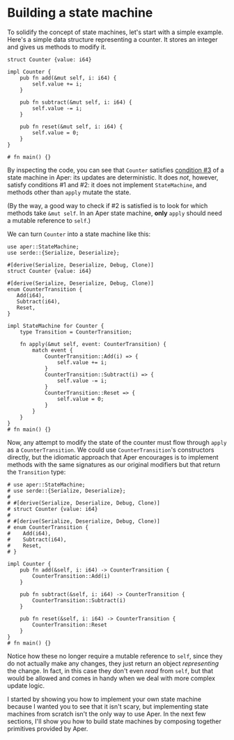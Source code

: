 # Building a state machine

To solidify the concept of state machines, let's start with a simple
example. Here's a simple data structure representing a counter. It stores
an integer and gives us methods to modify it.

```rust,noplaypen
struct Counter {value: i64}

impl Counter {
    pub fn add(&mut self, i: i64) {
        self.value += i;
    }

    pub fn subtract(&mut self, i: i64) {
        self.value -= i;
    }

    pub fn reset(&mut self, i: i64) {
        self.value = 0;
    }
}

# fn main() {}
```

By inspecting the code, you can see that `Counter` satisfies [condition #3](introduction.md) of a state machine
in Aper: its updates are deterministic. It does *not*, however, satisfy conditions #1 and
#2: it does not implement `StateMachine`, and methods other than `apply` mutate the state.

(By the way, a good way to check if #2 is satisfied is to look for which methods take `&mut self`.
In an Aper state machine, **only** `apply` should need a mutable reference to `self`.)

We can turn `Counter` into a state machine like this:

```rust,noplaypen
use aper::StateMachine;
use serde::{Serialize, Deserialize};

#[derive(Serialize, Deserialize, Debug, Clone)]
struct Counter {value: i64}

#[derive(Serialize, Deserialize, Debug, Clone)]
enum CounterTransition {
   Add(i64),
   Subtract(i64),
   Reset,
}

impl StateMachine for Counter {
    type Transition = CounterTransition;

    fn apply(&mut self, event: CounterTransition) {
        match event {
            CounterTransition::Add(i) => {
                self.value += i;
            }
            CounterTransition::Subtract(i) => {
                self.value -= i;
            }
            CounterTransition::Reset => {
                self.value = 0;
            }
        }
    }
}
# fn main() {}
```

Now, any attempt to modify the state of the counter must flow through `apply` as a `CounterTransition`. We could use `CounterTransition`'s constructors directly, but the idiomatic approach that Aper encourages is to implement methods with the same signatures as our original modifiers but that return the `Transition` type:

```rust,noplaypen
# use aper::StateMachine;
# use serde::{Serialize, Deserialize};
#
# #[derive(Serialize, Deserialize, Debug, Clone)]
# struct Counter {value: i64}
#
# #[derive(Serialize, Deserialize, Debug, Clone)]
# enum CounterTransition {
#    Add(i64),
#    Subtract(i64),
#    Reset,
# }

impl Counter {
    pub fn add(&self, i: i64) -> CounterTransition {
        CounterTransition::Add(i)
    }

    pub fn subtract(&self, i: i64) -> CounterTransition {
        CounterTransition::Subtract(i)
    }

    pub fn reset(&self, i: i64) -> CounterTransition {
        CounterTransition::Reset
    }
}
# fn main() {}
```

Notice how these no longer require a mutable reference to `self`, since they do not actually make any changes, they just return an object *representing* the change. In fact, in this case they don't
even *read* from `self`, but that would be allowed and comes in
handy when we deal with more complex update logic.

I started by showing you how to implement your own state machine because I wanted you to see that it isn't
scary, but implementing state machines from scratch isn't the only way to use Aper. In the next few sections,
I'll show you how to build state machines by composing together primitives provided by Aper.